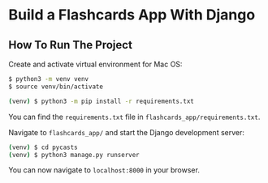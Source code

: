 # Build a Flashcards App With Django

## How To Run The Project

Create and activate virtual environment for Mac OS:
```bash
$ python3 -m venv venv
$ source venv/bin/activate
```

```bash
(venv) $ python3 -m pip install -r requirements.txt
```

You can find the `requirements.txt` file in `flashcards_app/requirements.txt`.

Navigate to `flashcards_app/` and start the Django development server:

```bash
(venv) $ cd pycasts
(venv) $ python3 manage.py runserver
```

You can now navigate to `localhost:8000` in your browser. 
